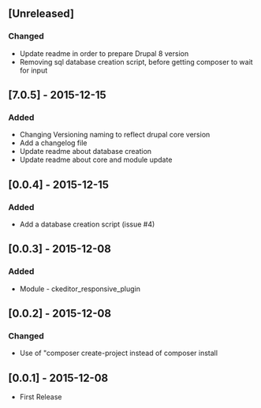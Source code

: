 ## [Unreleased]
### Changed
- Update readme in order to prepare Drupal 8 version
- Removing sql database creation script, before getting composer to wait for input

## [7.0.5] - 2015-12-15
### Added
- Changing Versioning naming to reflect drupal core version 
- Add a changelog file
- Update readme about database creation
- Update readme about core and module update

## [0.0.4] - 2015-12-15
### Added
- Add a database creation script (issue #4)

## [0.0.3] - 2015-12-08
### Added
- Module - ckeditor_responsive_plugin

## [0.0.2] - 2015-12-08
### Changed
- Use of "composer create-project instead of composer install

## [0.0.1] - 2015-12-08
- First Release
